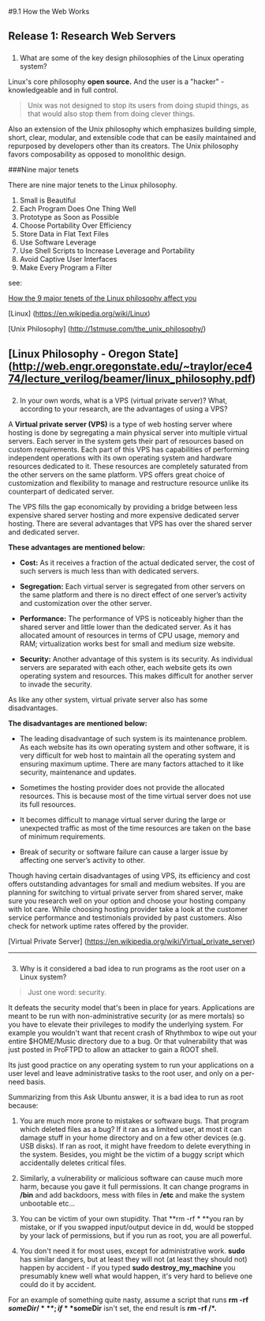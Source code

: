 #9.1 How the Web Works

 Release 1: Research Web Servers
----
###
1. What are some of the key design philosophies of the Linux operating system?

Linux's core philosophy **open source.**  And the user is a "hacker" - knowledgeable and in full control.

>Unix was not designed to stop its users from doing stupid things, as that would also stop them from doing clever things.

Also an extension of the Unix philosophy which emphasizes building simple, short, clear, modular, and extensible code that can be easily maintained and repurposed by developers other than its creators. The Unix philosophy favors composability as opposed to monolithic design.

###Nine major tenets

There are nine major tenets to the Linux philosophy.

1. Small is Beautiful
2. Each Program Does One Thing Well
3. Prototype as Soon as Possible
4. Choose Portability Over Efficiency
5. Store Data in Flat Text Files
6. Use Software Leverage
7. Use Shell Scripts to Increase Leverage and Portability
8. Avoid Captive User Interfaces
9. Make Every Program a Filter

see:

[How the 9 major tenets of the Linux philosophy affect you](https://opensource.com/business/15/2/how-linux-philosophy-affects-you)

[Linux]
(https://en.wikipedia.org/wiki/Linux)

[Unix Philosophy]
(http://1stmuse.com/the_unix_philosophy/)

[Linux Philosophy - Oregon State]
(http://web.engr.oregonstate.edu/~traylor/ece474/lecture_verilog/beamer/linux_philosophy.pdf)
----
###
2) In your own words, what is a VPS (virtual private server)? What, according to your research, are the advantages of using a VPS?


A **Virtual private server (VPS)** is a type of web hosting server where hosting is done by segregating a main physical server into multiple virtual servers. Each server in the system gets their part of resources based on custom requirements. Each part of this VPS has capabilities of performing independent operations with its own operating system and hardware resources dedicated to it. These resources are completely saturated from the other servers on the same platform. VPS offers great choice of customization and flexibility to manage and restructure resource unlike its counterpart of dedicated server. 

The VPS fills the gap economically by providing a bridge between less expensive shared server hosting and more expensive dedicated server hosting. There are several advantages that VPS has over the shared server and dedicated server. 

**These advantages are mentioned below:**

* **Cost:** As it receives a fraction of the actual dedicated server, the cost of such servers is much less than with dedicated servers.

* **Segregation:** Each virtual server is segregated from other servers on the same platform and there is no direct effect of one server’s activity and customization over the other server.

* **Performance:** The performance of VPS is noticeably higher than the shared server and little lower than the dedicated server. As it has allocated amount of resources in terms of CPU usage, memory and RAM; virtualization works best for small and medium size website.

* **Security:** Another advantage of this system is its security. As individual servers are separated with each other, each website gets its own operating system and resources. This makes difficult for another server to invade the security.

As like any other system, virtual private server also has some disadvantages. 

**The disadvantages are mentioned below:**

* The leading disadvantage of such system is its maintenance problem. As each website has its own operating system and other software, it is very difficult for web host to maintain all the operating system and ensuring maximum uptime. There are many factors attached to it like security, maintenance and updates.

* Sometimes the hosting provider does not provide the allocated resources. This is because most of the time virtual server does not use its full resources.

* It becomes difficult to manage virtual server during the large or unexpected traffic as most of the time resources are taken on the base of minimum requirements.

* Break of security or software failure can cause a larger issue by affecting one server’s activity to other.


Though having certain disadvantages of using VPS, its efficiency and cost offers outstanding advantages for small and medium websites. If you are planning for switching to virtual private server from shared server, make sure you research well on your option and choose your hosting company with lot care. While choosing hosting provider take a look at the customer service performance and testimonials provided by past customers. Also check for network uptime rates offered by the provider.

[Virtual Private Server]
(https://en.wikipedia.org/wiki/Virtual_private_server)



----
###
3) Why is it considered a bad idea to run programs as the root user on a Linux system?

>Just one word: security.

It defeats the security model that's been in place for years. Applications are meant to be run with non-administrative security (or as mere mortals) so you have to elevate their privileges to modify the underlying system. For example you wouldn't want that recent crash of Rhythmbox to wipe out your entire $HOME/Music directory due to a bug. Or that vulnerability that was just posted in ProFTPD to allow an attacker to gain a ROOT shell.

Its just good practice on any operating system to run your applications on a user level and leave administrative tasks to the root user, and only on a per-need basis.

Summarizing from this Ask Ubuntu answer, it is a bad idea to run as root because:

1. You are much more prone to mistakes or software bugs. That program which deleted files as a bug? If it ran as a limited user, at most it can damage stuff in your home directory and on a few other devices (e.g. USB disks).
If ran as root, it might have freedom to delete everything in the system. Besides, you might be the victim of a buggy script which accidentally deletes critical files.

2. Similarly, a vulnerability or malicious software can cause much more harm, because you gave it full permissions. It can change programs in **/bin** and add backdoors, mess with files in **/etc** and make the system unbootable etc...

3. You can be victim of your own stupidity. That **rm -rf * **you ran by mistake, or if you swapped input/output device in dd, would be stopped by your lack of permissions, but if you run as root, you are all powerful.

4. You don't need it for most uses, except for administrative work.
**sudo** has similar dangers, but at least they will not (at least they should not) happen by accident - if you typed **sudo destroy_my_machine** you presumably knew well what would happen, it's very hard to believe one could do it by accident.

For an example of something quite nasty, assume a script that runs **rm -rf $someDir/* **; if **$someDir** isn't set, the end result is **rm -rf /*.**
